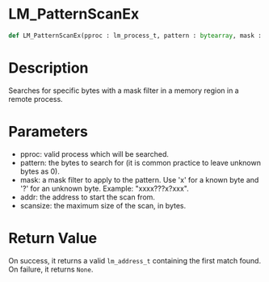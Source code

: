 # LM_PatternScanEx

```python
def LM_PatternScanEx(pproc : lm_process_t, pattern : bytearray, mask : str, addr : int, scansize : int)
```

# Description

Searches for specific bytes with a mask filter in a memory region in a remote process.

# Parameters

- pproc: valid process which will be searched.
- pattern: the bytes to search for (it is common practice to leave unknown bytes as 0).
- mask: a mask filter to apply to the pattern. Use 'x' for a known byte and '?' for an unknown byte. Example: "xxxx???x?xxx".
- addr: the address to start the scan from.
- scansize: the maximum size of the scan, in bytes.

# Return Value

On success, it returns a valid `lm_address_t` containing the first match found. On failure, it returns `None`.

